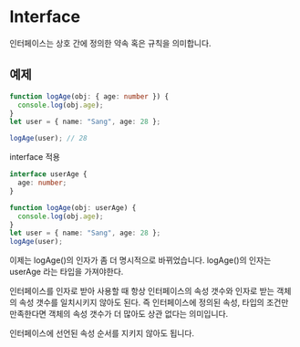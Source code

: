 # Interface

인터페이스는 상호 간에 정의한 약속 혹은 규칙을 의미합니다.

## 예제

```ts
function logAge(obj: { age: number }) {
  console.log(obj.age);
}
let user = { name: "Sang", age: 28 };

logAge(user); // 28
```

interface 적용

```ts
interface userAge {
  age: number;
}

function logAge(obj: userAge) {
  console.log(obj.age);
}
let user = { name: "Sang", age: 28 };
logAge(user);
```

이제는 logAge()의 인자가 좀 더 명시적으로 바뀌었습니다. logAge()의 인자는 userAge 라는 타입을 가져야한다.

인터페이스를 인자로 받아 사용할 때 항상 인터페이스의 속성 갯수와 인자로 받는 객체의 속성 갯수를 일치시키지 않아도 된다. 즉 인터페이스에 정의된 속성, 타입의 조건만 만족한다면 객체의 속성 갯수가 더 많아도 상관 없다는 의미입니다.

인터페이스에 선언된 속성 순서를 지키지 않아도 됩니다.

#

```ts

```

```ts

```

```ts

```

```ts

```

```ts

```

```ts

```
